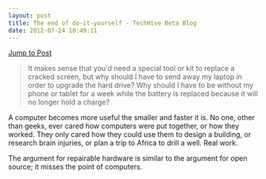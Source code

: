 ```yaml
---
layout: post
title: The end of do-it-yourself - TechHive Beta Blog
date: 2012-07-24 10:49:11
---
```


[Jump to Post](http://www.techhive.com/article/2000221/the-end-of-do-it-yourself.html)

> It makes sense that you'd need a special tool or kit to replace a cracked screen, but why should I have to send away my laptop in order to upgrade the hard drive? Why should I have to be without my phone or tablet for a week while the battery is replaced because it will no longer hold a charge?

A computer becomes more useful the smaller and faster it is. No one, other than geeks, ever cared how computers were put together, or how they worked. They only cared how they could use them to design a building, or research brain injuries, or plan a trip to Africa to drill a well. Real work. 

The argument for repairable hardware is similar to the argument for open source; it misses the point of computers.


